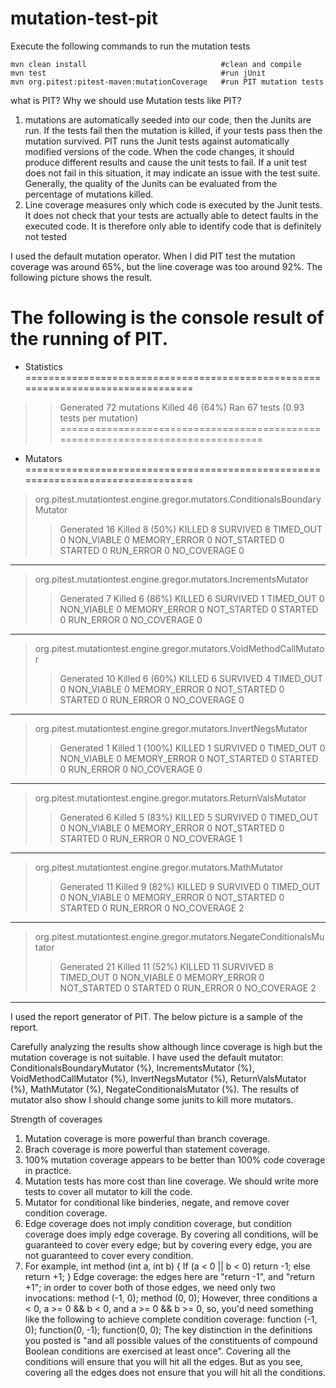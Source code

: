 # mutation-test-pit

Execute the following commands to  run the mutation tests

    mvn clean install                              #clean and compile
    mvn test                                       #run jUnit
    mvn org.pitest:pitest-maven:mutationCoverage   #run PIT mutation tests


what is PIT? Why we should use Mutation tests like PIT? 
1.	mutations are automatically seeded into our code, then the Junits are run. If the tests fail then the mutation is killed, if your tests pass then the mutation survived. PIT runs the Junit tests against automatically modified versions of the code. When the code changes, it should produce different results and cause the unit tests to fail. If a unit test does not fail in this situation, it may indicate an issue with the test suite. Generally, the quality of the Junits can be evaluated from the percentage of mutations killed.
2. Line coverage measures only which code is executed by the Junit tests. It does not check that your tests are actually able to detect faults in the executed code. It is therefore only able to identify code that is definitely not tested


I used the default mutation operator. When I did PIT test the mutation coverage was around 65%, but the line coverage was too around 92%. The following picture shows the result.

The following is the console result of the running of PIT.
================================================================================
- Statistics
================================================================================
>> Generated 72 mutations Killed 46 (64%)
>> Ran 67 tests (0.93 tests per mutation)
================================================================================
- Mutators
================================================================================
> org.pitest.mutationtest.engine.gregor.mutators.ConditionalsBoundaryMutator
>> Generated 16 Killed 8 (50%)
> KILLED 8 SURVIVED 8 TIMED_OUT 0 NON_VIABLE 0 
> MEMORY_ERROR 0 NOT_STARTED 0 STARTED 0 RUN_ERROR 0 
> NO_COVERAGE 0 
--------------------------------------------------------------------------------
> org.pitest.mutationtest.engine.gregor.mutators.IncrementsMutator
>> Generated 7 Killed 6 (86%)
> KILLED 6 SURVIVED 1 TIMED_OUT 0 NON_VIABLE 0 
> MEMORY_ERROR 0 NOT_STARTED 0 STARTED 0 RUN_ERROR 0 
> NO_COVERAGE 0 
--------------------------------------------------------------------------------
> org.pitest.mutationtest.engine.gregor.mutators.VoidMethodCallMutator
>> Generated 10 Killed 6 (60%)
> KILLED 6 SURVIVED 4 TIMED_OUT 0 NON_VIABLE 0 
> MEMORY_ERROR 0 NOT_STARTED 0 STARTED 0 RUN_ERROR 0 
> NO_COVERAGE 0 
--------------------------------------------------------------------------------
> org.pitest.mutationtest.engine.gregor.mutators.InvertNegsMutator
>> Generated 1 Killed 1 (100%)
> KILLED 1 SURVIVED 0 TIMED_OUT 0 NON_VIABLE 0 
> MEMORY_ERROR 0 NOT_STARTED 0 STARTED 0 RUN_ERROR 0 
> NO_COVERAGE 0 
--------------------------------------------------------------------------------
> org.pitest.mutationtest.engine.gregor.mutators.ReturnValsMutator
>> Generated 6 Killed 5 (83%)
> KILLED 5 SURVIVED 0 TIMED_OUT 0 NON_VIABLE 0 
> MEMORY_ERROR 0 NOT_STARTED 0 STARTED 0 RUN_ERROR 0 
> NO_COVERAGE 1 
--------------------------------------------------------------------------------
> org.pitest.mutationtest.engine.gregor.mutators.MathMutator
>> Generated 11 Killed 9 (82%)
> KILLED 9 SURVIVED 0 TIMED_OUT 0 NON_VIABLE 0 
> MEMORY_ERROR 0 NOT_STARTED 0 STARTED 0 RUN_ERROR 0 
> NO_COVERAGE 2 
--------------------------------------------------------------------------------
> org.pitest.mutationtest.engine.gregor.mutators.NegateConditionalsMutator
>> Generated 21 Killed 11 (52%)
> KILLED 11 SURVIVED 8 TIMED_OUT 0 NON_VIABLE 0 
> MEMORY_ERROR 0 NOT_STARTED 0 STARTED 0 RUN_ERROR 0 
> NO_COVERAGE 2 
--------------------------------------------------------------------------------

I used the report generator of PIT. The below picture is a sample of the report.
 

Carefully analyzing the results show although lince coverage is high but the mutation coverage is not suitable. I have used the default mutator: ConditionalsBoundaryMutator (%), IncrementsMutator (%), VoidMethodCallMutator (%), InvertNegsMutator (%), ReturnValsMutator (%), MathMutator (%), NegateConditionalsMutator (%).  The results of mutator also show I should change some junits to kill more mutators. 


Strength of coverages


1.	Mutation coverage is more powerful than branch coverage.
2.	 Brach coverage is more powerful than statement coverage.
3.	100% mutation coverage appears to be better than 100% code coverage in practice.
4.	Mutation tests has more cost than line coverage. We should write more tests to cover all mutator to kill the code.
5.	Mutator for conditional like binderies, negate, and remove cover condition coverage.
6.	Edge coverage does not imply condition coverage, but condition coverage does imply edge coverage. By covering all conditions, will be guaranteed to cover every edge; but by covering every edge, you are not guaranteed to cover every condition. 
7.	For example,
int method (int a, int b)
{
    If (a < 0 || b < 0)
        return -1;
    else
        return +1;
}
Edge coverage: the edges here are "return -1", and "return +1"; in order to cover both of those edges, we need only two invocations: method (-1, 0); method (0, 0);
However, three conditions a < 0, a >= 0 && b < 0, and a >= 0 && b >= 0, so, you'd need something like the following to achieve complete condition coverage: function (-1, 0); function(0, -1); function(0, 0);
The key distinction in the definitions you posted is "and all possible values of the constituents of compound Boolean conditions are exercised at least once". Covering all the conditions will ensure that you will hit all the edges. But as you see, covering all the edges does not ensure that you will hit all the conditions.



